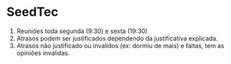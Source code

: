 # SeedTec

1. Reuniões toda segunda (9:30) e sexta (19:30)
2. Atrasos podem ser justificados dependendo da justificativa explicada.
3. Atrasos não justificado ou invalidos (ex: dormiu de mais) e faltas, tem as opiniões invalidas.
